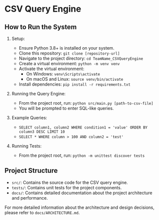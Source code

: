 # CSV Query Engine

## How to Run the System

1. Setup:
   - Ensure Python 3.8+ is installed on your system.
   - Clone this repository: `git clone [repository-url]`
   - Navigate to the project directory: `cd TeamName_CSVQueryEngine`
   - Create a virtual environment: `python -m venv venv`
   - Activate the virtual environment:
     - On Windows: `venv\Scripts\activate`
     - On macOS and Linux: `source venv/bin/activate`
   - Install dependencies: `pip install -r requirements.txt`

2. Running the Query Engine:
   - From the project root, run: `python src/main.py [path-to-csv-file]`
   - You will be prompted to enter SQL-like queries.

3. Example Queries:
   - `SELECT column1, column2 WHERE condition1 = 'value' ORDER BY column3 DESC LIMIT 10`
   - `SELECT * WHERE column > 100 AND column2 = 'test'`

4. Running Tests:
   - From the project root, run: `python -m unittest discover tests`

## Project Structure

- `src/`: Contains the source code for the CSV query engine.
- `tests/`: Contains unit tests for the project components.
- `docs/`: Contains detailed documentation about the project architecture and performance.

For more detailed information about the architecture and design decisions, please refer to `docs/ARCHITECTURE.md`.